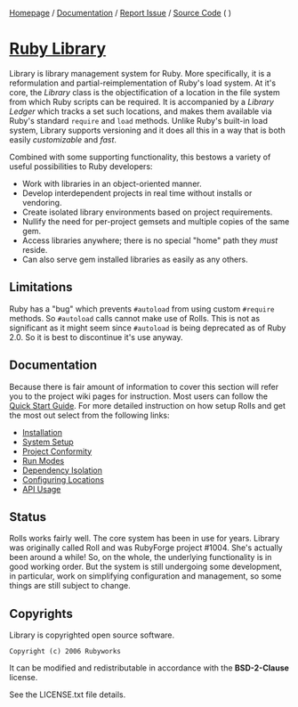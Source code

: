 [Homepage](http://rubyworks.github.com/library) /
[Documentation](http://wiki.github.com/rubyworks/library) /
[Report Issue](http://github.com/rubyworks/library/issues) /
[Source Code](http://github.com/rubyworks/library)
( )

# [Ruby Library](#description)

Library is library management system for Ruby. More specifically, it is a
reformulation and partial-reimplementation of Ruby's load system. At it's 
core, the *Library* class is the objectification of a location in the file
system from which Ruby scripts can be required. It is accompanied by a 
*Library Ledger* which tracks a set such locations, and makes them available
via Ruby's standard `require` and `load` methods. Unlike Ruby's built-in load
system, Library supports versioning and it does all this in a way that is both
easily *customizable* and *fast*.

Combined with some supporting functionality, this bestows a variety of useful
possibilities to Ruby developers:

* Work with libraries in an object-oriented manner.
* Develop interdependent projects in real time without installs or vendoring. 
* Create isolated library environments based on project requirements.
* Nullify the need for per-project gemsets and multiple copies of the same gem.
* Access libraries anywhere; there is no special "home" path they *must* reside.
* Can also serve gem installed libraries as easily as any others.


## Limitations

Ruby has a "bug" which prevents `#autoload` from using custom `#require`
methods. So `#autoload` calls cannot make use of Rolls.  This is not as
significant as it might seem since `#autoload` is being deprecated as
of Ruby 2.0. So it is best to discontinue it's use anyway.


## Documentation

Because there is fair amount of information to cover this section will
refer you to the project wiki pages for instruction. Most users can follow
the [Quick Start Guide](https://github.com/rubyworks/library/wiki/Quick-Start-Guide).
For more detailed instruction on how setup Rolls and get the most out select
from the following links:

* [Installation](https://github.com/rubyworks/library/wiki/Installation)
* [System Setup](https://github.com/rubyworks/library/wiki/System-Setup)
* [Project Conformity](https://github.com/rubyworks/library/wiki/Project-Conformity)
* [Run Modes](https://github.com/rubyworks/library/wiki/Run-Modes)
* [Dependency Isolation](https://github.com/rubyworks/library/wiki/Dependency-Isolation)
* [Configuring Locations](https://github.com/library/wiki/Configuring-Locations)
* [API Usage](https://github.com/rubyworks/library/wiki/API-Usage)


## Status

Rolls works fairly well. The core system has been in use for years.
Library was originally called Roll and was RubyForge project #1004. 
She's actually been around a while! So, on the whole, the underlying
functionality is in good working order. But the system is still 
undergoing some development, in particular, work on simplifying 
configuration and management, so some things are still subject to
change.


## Copyrights

Library is copyrighted open source software.

    Copyright (c) 2006 Rubyworks

It can be modified and redistributable in accordance with the **BSD-2-Clause** license.

See the LICENSE.txt file details.

